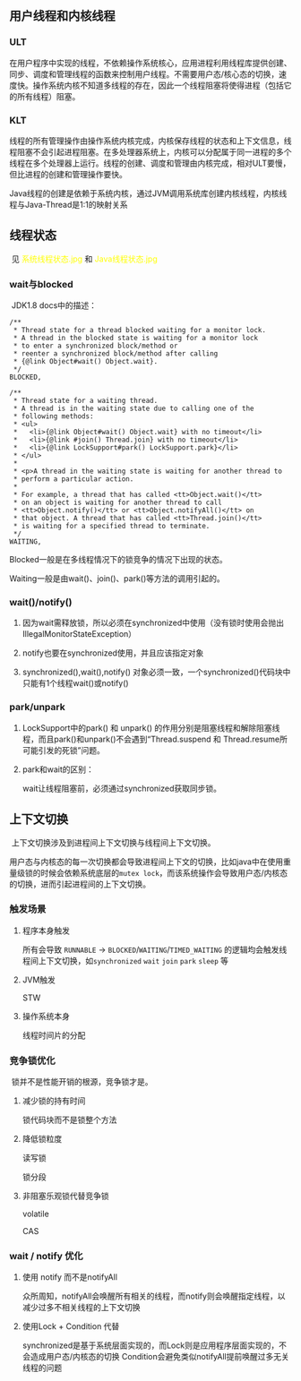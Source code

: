 ## 用户线程和内核线程

### ULT

​		在用户程序中实现的线程，不依赖操作系统核心，应用进程利用线程库提供创建、同步、调度和管理线程的函数来控制用户线程。不需要用户态/核心态的切换，速度快。操作系统内核不知道多线程的存在，因此一个线程阻塞将使得进程（包括它的所有线程）阻塞。

### KLT

​		线程的所有管理操作由操作系统内核完成，内核保存线程的状态和上下文信息，线程阻塞不会引起进程阻塞。在多处理器系统上，内核可以分配属于同一进程的多个线程在多个处理器上运行。线程的创建、调度和管理由内核完成，相对ULT要慢，但比进程的创建和管理操作要快。



Java线程的创建是依赖于系统内核，通过JVM调用系统库创建内核线程，内核线程与Java-Thread是1:1的映射关系

## 线程状态

​		见 <font color="yellow">系统线程状态.jpg</font> 和 <font color="yellow">Java线程状态.jpg</font>

### wait与blocked

​		JDK1.8 docs中的描述：

```
/**
 * Thread state for a thread blocked waiting for a monitor lock.
 * A thread in the blocked state is waiting for a monitor lock
 * to enter a synchronized block/method or
 * reenter a synchronized block/method after calling
 * {@link Object#wait() Object.wait}.
 */
BLOCKED,

/**
 * Thread state for a waiting thread.
 * A thread is in the waiting state due to calling one of the
 * following methods:
 * <ul>
 *   <li>{@link Object#wait() Object.wait} with no timeout</li>
 *   <li>{@link #join() Thread.join} with no timeout</li>
 *   <li>{@link LockSupport#park() LockSupport.park}</li>
 * </ul>
 *
 * <p>A thread in the waiting state is waiting for another thread to
 * perform a particular action.
 *
 * For example, a thread that has called <tt>Object.wait()</tt>
 * on an object is waiting for another thread to call
 * <tt>Object.notify()</tt> or <tt>Object.notifyAll()</tt> on
 * that object. A thread that has called <tt>Thread.join()</tt>
 * is waiting for a specified thread to terminate.
 */
WAITING,
```

Blocked一般是在多线程情况下的锁竞争的情况下出现的状态。

Waiting一般是由wait()、join()、park()等方法的调用引起的。

### wait()/notify()

1. 因为wait需释放锁，所以必须在synchronized中使用（没有锁时使用会抛出IllegalMonitorStateException）

2. notify也要在synchronized使用，并且应该指定对象
3. synchronized(),wait(),notify() 对象必须一致，一个synchronized()代码块中只能有1个线程wait()或notify()

### park/unpark

1. LockSupport中的park() 和 unpark() 的作用分别是阻塞线程和解除阻塞线程，而且park()和unpark()不会遇到“Thread.suspend 和 Thread.resume所可能引发的死锁”问题。

2. park和wait的区别：

   wait让线程阻塞前，必须通过synchronized获取同步锁。

## 上下文切换

​		上下文切换涉及到进程间上下文切换与线程间上下文切换。

​		用户态与内核态的每一次切换都会导致进程间上下文的切换，比如java中在使用重量级锁的时候会依赖系统底层的`mutex lock`，而该系统操作会导致用户态/内核态的切换，进而引起进程间的上下文切换。

### 触发场景

1. 程序本身触发

   所有会导致 `RUNNABLE` → `BLOCKED`/`WAITING`/`TIMED_WAITING` 的逻辑均会触发线程间上下文切换，如`synchronized` `wait` `join` `park` `sleep` 等

2. JVM触发

   STW

3. 操作系统本身

   线程时间片的分配

### 竞争锁优化

​		锁并不是性能开销的根源，竞争锁才是。

1. 减少锁的持有时间

   锁代码块而不是锁整个方法

2. 降低锁粒度

   读写锁

   锁分段

3. 非阻塞乐观锁代替竞争锁

   volatile

   CAS

### wait / notify 优化

1. 使用 notify 而不是notifyAll

   众所周知，notifyAll会唤醒所有相关的线程，而notify则会唤醒指定线程，以减少过多不相关线程的上下文切换

2. 使用Lock + Condition 代替

   synchronized是基于系统层面实现的，而Lock则是应用程序层面实现的，不会造成用户态/内核态的切换
   Condition会避免类似notifyAll提前唤醒过多无关线程的问题